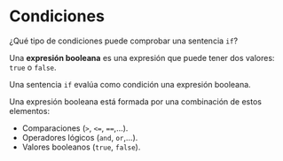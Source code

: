# Condiciones

¿Qué tipo de condiciones puede comprobar una sentencia `if`?

Una **expresión booleana** es una expresión que puede tener dos valores: `true` o `false`.

Una sentencia `if` evalúa como condición una expresión booleana.

Una expresión booleana está formada por una combinación de estos elementos:

-   Comparaciones (`>`, `<=`, `==`,&#x2026;).
-   Operadores lógicos (`and`, `or`,&#x2026;).
-   Valores booleanos (`true`, `false`).
